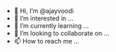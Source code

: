- 👋 Hi, I’m @ajayvoodi
- 👀 I’m interested in ...
- 🌱 I’m currently learning ...
- 💞️ I’m looking to collaborate on ...
- 📫 How to reach me ...

<!---
ajayvoodi/ajayvoodi is a ✨ special ✨ repository because its `README.md` (this file) appears on your GitHub profile.
You can click the Preview link to take a look at your changes.
--->
